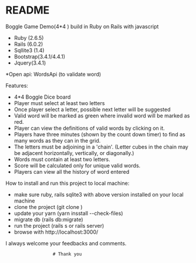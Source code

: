 # README

Boggle Game Demo(4*4 ) build in Ruby on Rails with javascript


* Ruby (2.6.5)
* Rails (6.0.2)
* Sqllite3 (1.4)
* Bootstrap(3.4.1/4.4.1)
* Jquery(3.4.1)

*Open api: WordsApi (to validate word)

Features:
* 4*4 Boggle Dice board
* Player must select at least two letters
* Once player select a letter, possible next letter will be suggested
* Valid word will be marked as green where invalid word will be marked as red.
* Player can view the definitions of valid words by clicking on it.
* Players have three minutes (shown by the count down timer) to find as many words as they can in the grid.
* The letters must be adjoining in a 'chain'. (Letter cubes in the chain may be adjacent horizontally, vertically, or diagonally.)
* Words must contain at least two letters.
* Score will be calculated only for unique valid words.
* Players can view all the history of word entered

How to install and run this project to local machine:
* make sure ruby, rails sqlite3 with above version installed on your local machine
* clone the project (git clone )
* update your yarn (yarn insstall --check-files)
* migrate db (rails db:migrate)
* run the project (rails s or rails server)
* browse with http://localhost:3000/

I always welcome your feedbacks and comments.

                      # Thank you
